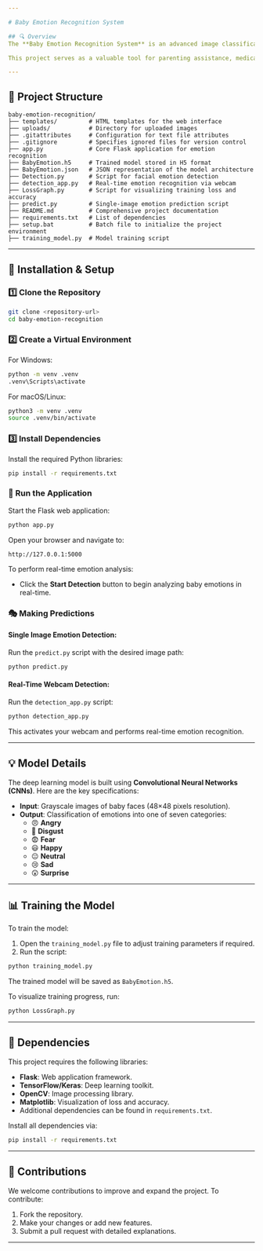 ```yaml
---

# Baby Emotion Recognition System

## 🔍 Overview
The **Baby Emotion Recognition System** is an advanced image classification model powered by deep learning techniques. This system is designed to detect and classify a baby’s emotional state based on facial expressions. By utilizing **Convolutional Neural Networks (CNNs)**, the model processes grayscale images to predict emotions, including **Angry, Disgust, Fear, Happy, Neutral, Sad, and Surprise**.

This project serves as a valuable tool for parenting assistance, medical monitoring, and developing interactive baby care solutions.

---
```


## 📂 Project Structure
```plaintext
baby-emotion-recognition/
├── templates/         # HTML templates for the web interface
├── uploads/           # Directory for uploaded images
├── .gitattributes     # Configuration for text file attributes
├── .gitignore         # Specifies ignored files for version control
├── app.py             # Core Flask application for emotion recognition
├── BabyEmotion.h5     # Trained model stored in H5 format
├── BabyEmotion.json   # JSON representation of the model architecture
├── Detection.py       # Script for facial emotion detection
├── detection_app.py   # Real-time emotion recognition via webcam
├── LossGraph.py       # Script for visualizing training loss and accuracy
├── predict.py         # Single-image emotion prediction script
├── README.md          # Comprehensive project documentation
├── requirements.txt   # List of dependencies
├── setup.bat          # Batch file to initialize the project environment
├── training_model.py  # Model training script
```

---

## 🚀 Installation & Setup

### 1️⃣ Clone the Repository
```bash
git clone <repository-url>
cd baby-emotion-recognition
```

### 2️⃣ Create a Virtual Environment
For Windows:
```bash
python -m venv .venv
.venv\Scripts\activate
```

For macOS/Linux:
```bash
python3 -m venv .venv
source .venv/bin/activate
```

### 3️⃣ Install Dependencies
Install the required Python libraries:
```bash
pip install -r requirements.txt
```

### 🎥 Run the Application
Start the Flask web application:
```bash
python app.py
```

Open your browser and navigate to:
```
http://127.0.0.1:5000
```

To perform real-time emotion analysis:
- Click the **Start Detection** button to begin analyzing baby emotions in real-time.

### 🎭 Making Predictions
#### Single Image Emotion Detection:
Run the `predict.py` script with the desired image path:
```bash
python predict.py
```

#### Real-Time Webcam Detection:
Run the `detection_app.py` script:
```bash
python detection_app.py
```

This activates your webcam and performs real-time emotion recognition.

---

## 💡 Model Details
The deep learning model is built using **Convolutional Neural Networks (CNNs)**. Here are the key specifications:

- **Input**: Grayscale images of baby faces (48×48 pixels resolution).
- **Output**: Classification of emotions into one of seven categories:
  - 😠 **Angry**
  - 🤢 **Disgust**
  - 😨 **Fear**
  - 😃 **Happy**
  - 😐 **Neutral**
  - 😢 **Sad**
  - 😲 **Surprise**

---

## 📊 Training the Model
To train the model:
1. Open the `training_model.py` file to adjust training parameters if required.
2. Run the script:
```bash
python training_model.py
```
The trained model will be saved as `BabyEmotion.h5`.

To visualize training progress, run:
```bash
python LossGraph.py
```

---

## 🔧 Dependencies
This project requires the following libraries:
- **Flask**: Web application framework.
- **TensorFlow/Keras**: Deep learning toolkit.
- **OpenCV**: Image processing library.
- **Matplotlib**: Visualization of loss and accuracy.
- Additional dependencies can be found in `requirements.txt`.

Install all dependencies via:
```bash
pip install -r requirements.txt
```

---

## 🤝 Contributions
We welcome contributions to improve and expand the project. To contribute:
1. Fork the repository.
2. Make your changes or add new features.
3. Submit a pull request with detailed explanations.

---